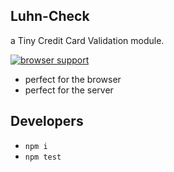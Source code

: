 ## Luhn-Check

a Tiny Credit Card Validation module.

[![browser support](https://ci.testling.com/meandavejustice/luhn-check.png)](https://ci.testling.com/meandavejustice/luhn-check)

* perfect for the browser
* perfect for the server

## Developers

* `npm i`
* `npm test`
